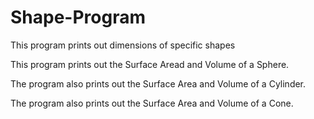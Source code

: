 # Shape-Program
This program prints out dimensions of specific shapes


This program prints out the Surface Aread and Volume of a Sphere. 

The program also prints out the Surface Area and Volume of a Cylinder. 

The program also prints out the Surface Area and Volume of a Cone. 
